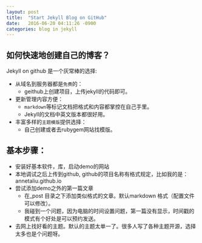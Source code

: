 ```yaml
---
layout: post
title:  "Start Jekyll Blog on GitHub"
date:   2016-06-20 04:11:26 -0900
categories: blog in jekyll
---
```

## 如何快速地创建自己的博客？ 
Jekyll on github 是一个灰常棒的选择:

* 从域名到服务器都是`免费`的： 
	* geithub上创建项目，上传jekyll的代码即可。	
* 更新管理内容方便： 
	* `markdown`等标记文档把格式和内容都掌控在自己手里。
	* Jekyll的文档中英文版本都很好用。
* 丰富多样的`主题模版`提供选择：
	* 自己创建或者去rubygem网站找模版。


## 基本步骤：
* 安装好基本软件，库，启动demo的网站
* 本地调试之后上传到github, github的项目名称有格式规定，比如我的是：annetaliu.github.io
* 尝试添加demo之外的第一篇文章
	* 在_post 目录之下添加类似格式的文章。默认markdown 格式（配置文件可以修改）。
	* 我碰到一个问题，因为电脑的时间设置问题，第一篇没有显示，时间戳的模式有个好处是可以预约发送。
* 去网上找好看的主题。默认的主题太单一了。很多人写了各种主题开源，选择太多也是个问题呀。

	
	
